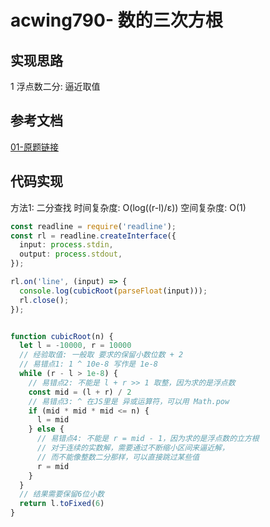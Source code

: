# acwing790- 数的三次方根

## 实现思路

1 浮点数二分: 逼近取值


## 参考文档

[01-原题链接](https://www.acwing.com/activity/content/problem/content/824/)


## 代码实现

方法1: 二分查找  时间复杂度: O(log((r-l)/ε))  空间复杂度: O(1)

```ts
const readline = require('readline');
const rl = readline.createInterface({
  input: process.stdin,
  output: process.stdout,
});

rl.on('line', (input) => {
  console.log(cubicRoot(parseFloat(input)));
  rl.close();
});


function cubicRoot(n) {
  let l = -10000, r = 10000
  // 经验取值: 一般取 要求的保留小数位数 + 2
  // 易错点1: 1 ^ 10e-8 写作是 1e-8
  while (r - l > 1e-8) {
    // 易错点2: 不能是 l + r >> 1 取整，因为求的是浮点数
    const mid = (l + r) / 2
    // 易错点3: ^ 在JS里是 异或运算符，可以用 Math.pow
    if (mid * mid * mid <= n) {
      l = mid
    } else {
      // 易错点4: 不能是 r = mid - 1，因为求的是浮点数的立方根
      // 对于连续的实数解，需要通过不断缩小区间来逼近解，
      // 而不能像整数二分那样，可以直接跳过某些值
      r = mid
    }
  }
  // 结果需要保留6位小数
  return l.toFixed(6)
}
```
